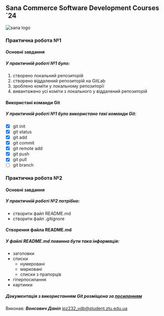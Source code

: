 ## Sana Commerce Software Development Courses `24
![sana logo](https://upload.wikimedia.org/wikipedia/commons/0/08/Sana_Commerce_Logo.png)
### Практична робота №1

#### Основні завдання
##### У **практичній роботі №1** було:
1. створено локальний репозиторій
2. створено віддалений репозиторій на GitLab
3. зроблено коміти у локальному репозиторії
4. вивантажено усі коміти з локального у віддалений репозиторій
#### Використані команди Git
##### У **практичній роботі №1** було використано такі команди Git:
- [x] git init
- [x] git status
- [x] git add
- [x] git commit
- [x] git remote add
- [x] git push
- [x] git pull
- [ ] git branch
### Практична робота №2

#### Основні завдання
##### У **практичній роботі №2** потрібно:
* створити файл README.md
* створити файл .gitignore
#### Створення файла README.md
##### У файлі ***README.md*** повинна бути така інформація:
* заголовки
* списки
  - нумеровані
  - марковані
  - списки з прапорців
* гіперпосилання
* картинки
##### Документація з використанням Git розміщена за [посиланням](https://git-scm.com/book/uk/v2/%D0%92%D1%81%D1%82%D1%83%D0%BF-%D0%9F%D1%80%D0%BE-%D1%81%D0%B8%D1%81%D1%82%D0%B5%D0%BC%D1%83-%D0%BA%D0%BE%D0%BD%D1%82%D1%80%D0%BE%D0%BB%D1%8E-%D0%B2%D0%B5%D1%80%D1%81%D1%96%D0%B9)
Виконав: ***Вонсович Даніл***
ipz232_vdb@student.ztu.edu.ua